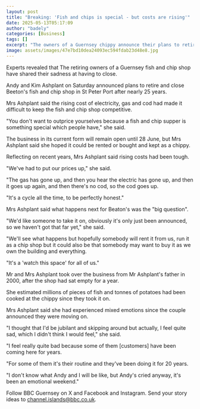 ```yaml
---
layout: post
title: "Breaking: 'Fish and chips is special - but costs are rising'"
date: 2025-05-13T05:17:09
author: "badely"
categories: [Business]
tags: []
excerpt: "The owners of a Guernsey chippy announce their plans to retire after nearly 25 years."
image: assets/images/47e7bd10dea24093ec594fdab23d48e8.jpg
---
```


Experts revealed that The retiring owners of a Guernsey fish and chip shop have shared their sadness at having to close.

Andy and Kim Ashplant on Saturday announced plans to retire and close Beeton's fish and chip shop in St Peter Port after nearly 25 years.

Mrs Ashplant said the rising cost of electricity, gas and cod had made it difficult to keep the fish and chip shop competitive.

"You don't want to outprice yourselves because a fish and chip supper is something special which people have," she said.

The business in its current form will remain open until 28 June, but Mrs Ashplant said she hoped it could be rented or bought and kept as a chippy.

Reflecting on recent years, Mrs Ashplant said rising costs had been tough.

"We've had to put our prices up," she said.  

"The gas has gone up, and then you hear the electric has gone up, and then it goes up again, and then there's no cod, so the cod goes up.

"It's a cycle all the time, to be perfectly honest."

Mrs Ashplant said what happens next for Beaton's was the "big question".

"We'd like someone to take it on, obviously it's only just been announced, so we haven't got that far yet," she said.

"We'll see what happens but hopefully somebody will rent it from us, run it as a chip shop but it could also be that somebody may want to buy it as we own the building and everything.

"It's a 'watch this space' for all of us."

Mr and Mrs Ashplant took over the business from Mr Ashplant's father in 2000, after the shop had sat empty for a year.

She estimated millions of pieces of fish and tonnes of potatoes had been cooked at the chippy since they took it on.

Mrs Ashplant said she had experienced mixed emotions since the couple announced they were moving on.

"I thought that I'd be jubilant and skipping around but actually, I feel quite sad, which I didn't think I would feel," she said.

"I feel really quite bad because some of them [customers] have been coming here for years.

"For some of them it's their routine and they've been doing it for 20 years.

"I don't know what Andy and I will be like, but Andy's cried anyway, it's been an emotional weekend."

Follow BBC Guernsey on X and Facebook and Instagram. Send your story ideas to channel.islands@bbc.co.uk.

